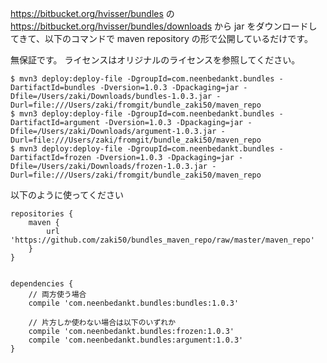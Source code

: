 https://bitbucket.org/hvisser/bundles の https://bitbucket.org/hvisser/bundles/downloads から jar をダウンロードしてきて、以下のコマンドで maven repository の形で公開しているだけです。

無保証です。
ライセンスはオリジナルのライセンスを参照してください。

```
$ mvn3 deploy:deploy-file -DgroupId=com.neenbedankt.bundles -DartifactId=bundles -Dversion=1.0.3 -Dpackaging=jar -Dfile=/Users/zaki/Downloads/bundles-1.0.3.jar -Durl=file:///Users/zaki/fromgit/bundle_zaki50/maven_repo
$ mvn3 deploy:deploy-file -DgroupId=com.neenbedankt.bundles -DartifactId=argument -Dversion=1.0.3 -Dpackaging=jar -Dfile=/Users/zaki/Downloads/argument-1.0.3.jar -Durl=file:///Users/zaki/fromgit/bundle_zaki50/maven_repo
$ mvn3 deploy:deploy-file -DgroupId=com.neenbedankt.bundles -DartifactId=frozen -Dversion=1.0.3 -Dpackaging=jar -Dfile=/Users/zaki/Downloads/frozen-1.0.3.jar -Durl=file:///Users/zaki/fromgit/bundle_zaki50/maven_repo
```


以下のように使ってください

```
repositories {
    maven {
        url 'https://github.com/zaki50/bundles_maven_repo/raw/master/maven_repo'
    }
}
 
 
dependencies {
    // 両方使う場合
    compile 'com.neenbedankt.bundles:bundles:1.0.3'

    // 片方しか使わない場合は以下のいずれか
    compile 'com.neenbedankt.bundles:frozen:1.0.3'
    compile 'com.neenbedankt.bundles:argument:1.0.3'
}
```
